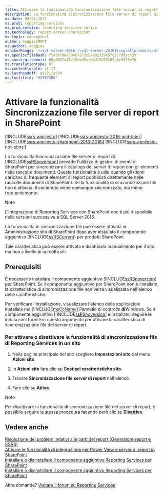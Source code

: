 ```yaml
---
title: Attivare la funzionalità Sincronizzazione file server di report in SharePoint | Microsoft Docs
description: La funzionalità Sincronizzazione file server di report di Reporting Services prevede l'utilizzo di gestori di eventi di SharePoint per sincronizzare il catalogo del server di report con gli elementi nelle raccolte documenti.
ms.date: 09/25/2017
ms.prod: reporting-services
ms.prod_service: reporting-services-native
ms.technology: report-server-sharepoint
ms.topic: conceptual
author: maggiesMSFT
ms.author: maggies
monikerRange: '>=sql-server-2016 <=sql-server-2016||=sqlallproducts-allversions'
ms.openlocfilehash: f5a0b7b6e50e07573c57882339e5fc3c7dd3cb39
ms.sourcegitcommit: 66a0672e47415dbd5cfd8d19075102c8c3973e70
ms.translationtype: HT
ms.contentlocale: it-IT
ms.lasthandoff: 05/21/2020
ms.locfileid: "83767406"
---
```

# <a name="activate-the-report-server-file-sync-feature-in-sharepoint"></a>Attivare la funzionalità Sincronizzazione file server di report in SharePoint

[!INCLUDE[ssrs-appliesto](../../includes/ssrs-appliesto.md)] [!INCLUDE[ssrs-appliesto-2016-and-later](../../includes/ssrs-appliesto-2016-and-later.md)] [!INCLUDE[ssrs-appliesto-sharepoint-2013-2016i](../../includes/ssrs-appliesto-sharepoint-2013-2016.md)] [!INCLUDE[ssrs-appliesto-not-pbirsi](../../includes/ssrs-appliesto-not-pbirs.md)]

La funzionalità Sincronizzazione file server di report di [!INCLUDE[ssRSnoversion](../../includes/ssrsnoversion-md.md)] prevede l'utilizzo di gestori di eventi di SharePoint per sincronizzare il catalogo del server di report con gli elementi nelle raccolte documenti. Questa funzionalità è utile quando gli utenti caricano di frequente elementi di report pubblicati direttamente nelle raccolte documenti di SharePoint. Se la funzionalità di sincronizzazione file non è attivata, il contenuto viene comunque sincronizzato, ma meno frequentemente.

> [!NOTE]
> L'integrazione di Reporting Services con SharePoint non è più disponibile nelle versioni successive a SQL Server 2016.
  
 La funzionalità di sincronizzazione file può essere attivata in Amministrazione sito di SharePoint dopo aver installato il componente aggiuntivo [!INCLUDE[ssRSCurrent](../../includes/ssrscurrent-md.md)] per prodotti SharePoint.  
  
 Tale caratteristica può essere attivata e disattivata manualmente per il sito ma non a livello di raccolta siti.  
  
## <a name="prerequisites"></a>Prerequisiti

 È necessario installare il componente aggiuntivo [!INCLUDE[ssRSnoversion](../../includes/ssrsnoversion-md.md)] per SharePoint. Se il componente aggiuntivo per SharePoint non è installato, la caratteristica di sincronizzazione file non verrà visualizzata nell'elenco delle caratteristiche.  
  
 Per verificare l'installazione, visualizzare l'elenco delle applicazioni installate nel [!INCLUDE[msCoName](../../includes/msconame-md.md)] Pannello di controllo **di**Windows. Se il componente aggiuntivo [!INCLUDE[ssRSnoversion](../../includes/ssrsnoversion-md.md)] è installato, seguire le indicazioni fornite in questo argomento per attivare la caratteristica di sincronizzazione file del server di report.  
  
### <a name="to-activate-or-deactivate-the-reporting-services-file-sync-feature-on-a-site"></a>Per attivare o disattivare la funzionalità di sincronizzazione file di Reporting Services in un sito
  
1.  Nella pagina principale del sito scegliere **Impostazioni sito** dal menu **Azioni sito**.  
  
2.  In **Azioni sito** fare clic su **Gestisci caratteristiche sito**.  
  
3.  Trovare **Sincronizzazione file server di report** nell'elenco.  
  
4.  Fare clic su **Attiva**.  

> [!NOTE]
> Per disattivare la funzionalità di sincronizzazione file del server di report, è possibile seguire la stessa procedura facendo però clic su **Disattiva**.

## <a name="see-also"></a>Vedere anche

 [Risoluzione dei problemi relativi alle parti del report (Generatore report e SSRS)](https://msdn.microsoft.com/d9fe1932-46e7-421b-a8a9-4c54d9576e94)   
 [Attivare le funzionalità di integrazione per Power View e server di report in SharePoint](../../reporting-services/report-server-sharepoint/site-collection-features-report-server-and-power-view.md)   
 [Installare o disinstallare il componente aggiuntivo Reporting Services per SharePoint](../../reporting-services/install-windows/install-or-uninstall-the-reporting-services-add-in-for-sharepoint.md)   
 [Installare o disinstallare il componente aggiuntivo Reporting Services per SharePoint](../../reporting-services/install-windows/install-or-uninstall-the-reporting-services-add-in-for-sharepoint.md)  

Altre domande? [Visitare il forum su Reporting Services](https://go.microsoft.com/fwlink/?LinkId=620231)
